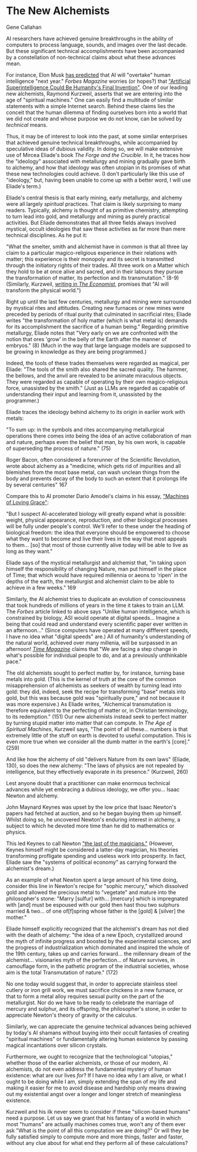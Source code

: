 # The New Alchemists

Gene Callahan

AI researchers have achieved genuine breakthroughs in the ability of computers
to process language, sounds, and images over the last decade. But these
significant technical accomplishments have been accompanied by a constellation
of non-technical claims about what these advances mean.

For instance, Elon Musk [has
predicted](https://www.ft.com/content/027b133f-f7e3-459d-95bf-8afd815ae23d)
that AI will "overtake" human intelligence "next year." *Forbes Magazine*
worries (or hopes?) that ["Artificial Superintelligence Could Be Humanity's
Final Invention"](https://www.forbes.com/sites/bernardmarr/2024/10/31/why-artificial-superintelligence-could-be-humanitys-final-invention/).
One of our leading new alchemists, Raymond Kurzweil,
asserts that we are entering into the age of "spiritual
machines." One can easily find a multitude of similar statements with a
simple Internet search. Behind these claims lies the conceit that
the human dilemma
of finding ourselves born into a world that we did not create and
whose purpose we do not know, can be solved by *technical* means.

Thus, it may be of interest to look into the past, at some similar enterprises
that achieved genuine technical breakthroughs, while accompanied by speculative
ideas of dubious validity. In doing so, we will make extensive use of Mircea
Eliade's book *The
Forge and the Crucible*. In it, he traces how the "ideology" associated with
metallurgy and mining gradually gave birth to alchemy, and how that ideology
was often utopian in its promises of what these new technologies could achieve.
(I don't particularly like this use of "ideology," but, having been unable to
come up with a better word, I will use Eliade's term.)

Eliade's central thesis is that early mining, early metallurgy, and alchemy were
all largely *spiritual* practices. That claim is likely surprising to many readers.
Typically, alchemy is thought of as primitive chemistry, attempting to turn lead
into gold, and metallurgy and mining as
purely practical activities. But Eliade demonstrates that all three fields
always involved mystical, occult ideologies that saw these activities as far
more than mere technical disciplines. As he put it:

"What the smelter, smith and alchemist have in common is that all three
lay claim to a particular magico-religious experience in their relations with
matter; this experience is their monopoly and its secret is transmitted through
the initiatory rights of their trades. All three work on a Matter which they
hold to be at once alive and sacred, and in their labours they pursue the
transformation of matter, its perfection and its transmutation." (8-9)
(Similarly, Kurzweil,
[writing in *The Economist*](https://www.economist.com/by-invitation/2024/06/17/ray-kurzweil-on-how-ai-will-transform-the-physical-world),
promises that "AI will transform the physical world.")

Right up until the last few centuries, metallurgy and mining were surrounded by
mystical rites and attitudes. Creating new furnaces or new mines were preceded
by periods of ritual purity that culminated in sacrificial rites; Eliade writes
"the transformation of holy matter (which is what metal is) demands for its
accomplishment the sacrifice of a human being."
Regarding primitive metallurgy, Eliade notes that "Very early on we are confronted with
the notion that ores 'grow' in the belly of the Earth after the manner of
embryos." (8) (Much in the way that large language models are supposed
to be growing in knowledge as they are being programmed.)

Indeed, the tools of these trades themselves were regarded as magical, per
Eliade: "The tools of the smith also shared the sacred quality. The hammer,
the bellows, and the anvil are revealed to be animate miraculous objects. They
were regarded as capable of operating by their own magico-religious force,
unassisted by the smith." (Just as LLMs are regarded as capable of 
understanding their input and learning from it, unassisted by the programmer.)

Eliade traces the ideology behind alchemy to its origin in earlier work with
metals:

"To sum up: in the symbols and rites accompanying metallurgical operations
there comes into being the idea of an active collaboration of man and nature,
perhaps even the belief that man, by his own work, is capable of superseding
the process of nature." (75)

Roger Bacon, often considered a forerunner of the Scientific Revolution,
wrote about alchemy as a "medicine, which gets rid of impurities and all
blemishes from the most base metal, can wash unclean things from the body and
prevents decay of the body to such an extent that it prolongs life by several
centuries" 167

Compare this to AI promoter Dario Amodei's claims in his essay, ["Machines of
Loving Grace"](https://darioamodei.com/machines-of-loving-grace):

"But I suspect AI-accelerated biology will greatly expand what is possible:
weight, physical appearance, reproduction, and other biological processes will
be fully under people's control. We'll refer to these under the heading of
biological freedom: the idea that everyone should be empowered to choose what
they want to become and live their lives in the way that most appeals to
them... [so] that most of those currently alive today will be able to live as long
as they want."

Eliade says of the mystical metallurgist and alchemist that,
"in taking upon himself the responsibility of changing Nature, man put himself
in the place of Time; that which would have required millennia or aeons to
'ripen' in the depths of the earth, the metallurgist and alchemist claim to be
able to achieve in a few weeks." 169

Similarly, the AI alchemist tries to duplicate an evolution of consciousness
that took hundreds of millions of years in the time it takes to train an LLM.
The *Forbes* article linked to above says "Unlike human intelligence, which is
constrained by biology, ASI would operate at digital speeds... Imagine a being
that could read and understand every scientific paper ever written in an
afternoon..." (Since computers have operated at many diffferent speeds, I have
no idea what "digital speeds" are.) All of humanity's understanding of the
natural world, achieved over many millenia, will be surpassed in an afternoon!
[*Time Magazine*](https://time.com/6310115/ai-revolution-reshape-the-world/)
claims that "We are facing a step change in what's possible for
individual people to do, and at a previously unthinkable pace."


The old alchemists sought to perfect matter by, for instance, turning base metals into gold.
(This is the kernel of truth at the core of the common misapprehension of alchemists as seekers of wealth by turning
lead into gold: they did, indeed, seek the recipe for transforming "base" metals into gold,
but this was because gold was "spiritually pure," and not because it was more expensive.)
As Eliade writes, "Alchemical transmutation is therefore equivalent to the perfecting of matter or, in Christian
terminology, to its redemption." (151)
Our new alchemists instead
seek to perfect matter by turning stupid matter into matter that can compute.
In  *The Age of Spiritual Machines*, Kurzweil says,
"The point of all these... numbers is that extremely
little of the stuff on earth is devoted to useful computation. This is even more true when we consider all the dumb
matter in the earth's [core]." (259)

And like how the alchemy of old "delivers Nature from its own laws" (Eliade, 130),
so does the new alchemy: "The laws of physics are not
repealed by intelligence, but they effectively evaporate in its presence." (Kurzweil, 260)

Lest anyone doubt that a practitioner can make enormous technical advances
while yet embracing a dubious ideology, we offer you... Isaac Newton and alchemy.

John Maynard Keynes was upset by the low price that Isaac Newton's papers had
fetched at auction, and so he began buying them up himself. Whilst doing so, he
uncovered Newton's enduring interest in alchemy, a subject to which he devoted
more time than he did to mathematics or physics.

This led Keynes to call Newton
["the last of the magicians."](https://www.neh.gov/humanities/2011/januaryfebruary/feature/newton-the-last-magician)
(However, Keynes himself might
be considered a latter-day magician, his theories transforming profligate
spending and useless work into prosperity. In fact, Eliade saw the "systems of
political economy" as carrying forward the alchemist's dream.)

As an example of what Newton spent a large amount of his time doing,
consider this line in Newton's recipe for "sophic mercury," which dissolved gold and
allowed the precious metal to "vegetate" and mature into the philosopher's
stone: "Marry [sulfur] with... [mercury] which is impregnated with [and]
must be espoused with our gold then hast thou two sulphurs married & two... of
one of[f]spring whose father is the [gold] & [silver] the mother."

Eliade himself explicitly recognized that the alchemist's dream has not died with the
death of alchemy: "the idea of a new Epoch, crystallized around the myth of
infinite progress and boosted by the experimental sciences, and the progress of
industrialization which dominated and inspired the whole of the 19th century,
takes up and carries forward... the millennary dream of the alchemist...
visionaries myth of the perfection... of Nature survives, in camouflage form,
in the pathetic program of the industrial societies, whose aim is the total
Transmutation of nature." (172)


No one today would suggest that, in order to appreciate stainless steel cutlery
or iron grill work, we must sacrifice chickens in a new furnace, or that
to form a metal alloy requires sexual purity on the part of the metallurgist.
Nor do we have to be ready to celebrate the marriage of mercury and sulphur,
and its offspring, the philosopher's stone, in order to appreciate
Newton's theory of gravity or the calculus.

Similarly, we can appreciate the genuine technical advances being achieved by
today's AI shamans without buying into their occult fantasies of creating
"spiritual machines" or fundamentally altering human existence
by passing magical incantations over silicon crystals.

Furthermore, we ought to recognize that the technological "utopias," whether
those of the earlier alchemists, or those of our modern, AI alchemists, do not
even address the fundamental mystery of human existence: what are our lives
*for*? If I have no idea *why* I am alive, or what I ought to be doing while I
am, simply extending the span of my life and making it easier for me to avoid
disease and hardship only means drawing out my existential angst over a
longer and longer stretch of meaningless existence.

Kurzweil and his ilk never seem to consider if these "silicon-based humans" need a purpose.
Let us say we grant that his fantasy of a world in which most "humans" are actually
machines comes true, won't any of them ever ask "What is the point of all this computation we are doing?"
Or will they be fully satisfied simply to compute more and more things, faster
and faster, without any clue about for what end they perform all of these calculations?

